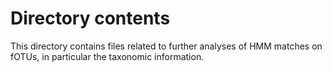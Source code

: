 # Directory contents

This directory contains files related to further analyses of HMM matches on fOTUs, in particular the taxonomic information.